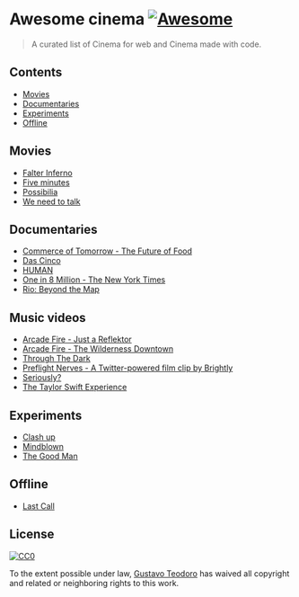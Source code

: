 # Awesome cinema [![Awesome](https://cdn.rawgit.com/sindresorhus/awesome/d7305f38d29fed78fa85652e3a63e154dd8e8829/media/badge.svg)](https://github.com/sindresorhus/awesome)

> A curated list of Cinema for web and Cinema made with code.

## Contents

- [Movies](#movies)
- [Documentaries](#documentaries)
- [Experiments](#experiments)
- [Offline](#offline)

## Movies
  - [Falter Inferno](http://falter.madebywild.com/#en)
  - [Five minutes](http://www.fiveminutes.gs/)
  - [Possibilia](https://helloeko.com/v/possibilia?autoplay=true)
  - [We need to talk](https://helloeko.com/showcase/q98omb?autoplay=true)

## Documentaries
  - [Commerce of Tomorrow -  The Future of Food](http://commerceoftomorrow.com/food)
  - [Das Cinco](http://dascinco.gustavoteodoro.com/)
  - [HUMAN](https://humanthemovie.withgoogle.com/)
  - [One in 8 Million - The New York Times](http://www.nytimes.com/packages/html/nyregion/1-in-8-million/)
  - [Rio: Beyond the Map](https://beyondthemap.withgoogle.com/)
  
## Music videos
  - [Arcade Fire - Just a Reflektor](https://www.justareflektor.com/)
  - [Arcade Fire - The Wilderness Downtown](http://www.thewildernessdowntown.com/)
  - [Through The Dark](https://throughthedark.withgoogle.com/)
  - [Preflight Nerves - A Twitter-powered film clip by Brightly](http://tweetflight.wearebrightly.com/)
  - [Seriously?](http://seriouslyjs.org/)
  - [The Taylor Swift Experience](https://www.americanexpress.com/us/content/unstaged-app/index.html)

## Experiments
  - [Clash up](https://helloeko.com/clashup/icona-pops-sensual-deee-lite?autoplay=true)
  - [Mindblown](https://helloeko.com/mindblown/stop-with-these-questions?autoplay=true)
  - [The Good Man](http://thegoodman.cc/)

## Offline
  - [Last Call](https://www.youtube.com/watch?v=qe9CiKnrS1w)

## License

[![CC0](http://mirrors.creativecommons.org/presskit/buttons/88x31/svg/cc-zero.svg)](https://creativecommons.org/publicdomain/zero/1.0/)

To the extent possible under law, [Gustavo Teodoro](http://gustavoteodoro.com) has waived all copyright and related or neighboring rights to this work.
